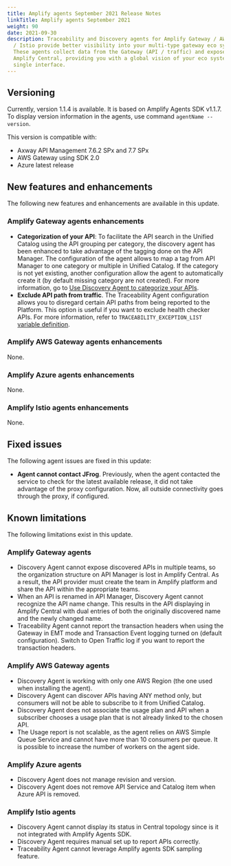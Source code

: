 ```yaml
---
title: Amplify agents September 2021 Release Notes
linkTitle: Amplify agents September 2021
weight: 90
date: 2021-09-30
description: Traceability and Discovery agents for Amplify Gateway / AWS / Azure
  / Istio provide better visibility into your multi-type gateway eco system.
  These agents collect data from the Gateway (API / traffic) and expose it in
  Amplify Central, providing you with a global vision of your eco system from a
  single interface.
---
```


## Versioning

Currently, version 1.1.4 is available. It is based on Amplify Agents SDK v1.1.7.
To display version information in the agents, use command `agentName --version`.

This version is compatible with:

* Axway API Management 7.6.2 SPx and 7.7 SPx
* AWS Gateway using SDK 2.0
* Azure latest release

## New features and enhancements

The following new features and enhancements are available in this update.

### Amplify Gateway agents enhancements

* **Categorization of your API**: To facilitate the API search in the Unified Catalog using the API grouping per category, the discovery agent has been enhanced to take advantage of the tagging done on the API Manager. The configuration of the agent allows to map a tag from API Manager to one category or multiple in Unified Catalog. If the category is not yet existing, another configuration allow the agent to automatically create it (by default missing category are not created). For more information, go to [Use Discovery Agent to categorize your APIs](/docs/connect_manage_environ/connected_agent_common_reference/category_mapping).
* **Exclude API path from traffic**. The Traceability Agent configuration allows you to disregard certain API paths from being reported to the Platform. This option is useful if you want to exclude health checker APIs. For more information, refer to `TRACEABILITY_EXCEPTION_LIST` [variable definition](/docs/connect_manage_environ/connect_api_manager/agent-variables).

### Amplify AWS Gateway agents enhancements

None.

### Amplify Azure agents enhancements

None.

### Amplify Istio agents enhancements

None.

## Fixed issues

The following agent issues are fixed in this update:

* **Agent cannot contact JFrog**. Previously, when the agent contacted the service to check for the latest available release, it did not take advantage of the proxy configuration. Now, all outside connectivity goes through the proxy, if configured.

## Known limitations

The following limitations exist in this update.

### Amplify Gateway agents

* Discovery Agent cannot expose discovered APIs in multiple teams, so the organization structure on API Manager is lost in Amplify Central. As a result, the API provider must create the team in Amplify platform and share the API within the appropriate teams.
* When an API is renamed in API Manager, Discovery Agent cannot recognize the API name change. This results in the API displaying in Amplify Central with dual entries of both the originally discovered name and the newly changed name.
* Traceability Agent cannot report the transaction headers when using the Gateway in EMT mode and Transaction Event logging turned on (default configuration). Switch to Open Traffic log if you want to report the transaction headers.

### Amplify AWS Gateway agents

* Discovery Agent is working with only one AWS Region (the one used when installing the agent).
* Discovery Agent can discover APIs having ANY method only, but consumers will not be able to subscribe to it from Unified Catalog.
* Discovery Agent does not associate the usage plan and API when a subscriber chooses a usage plan that is not already linked to the chosen API.
* The Usage report is not scalable, as the agent relies on AWS Simple Queue Service and cannot have more than 10 consumers per queue. It is possible to increase the number of workers on the agent side.

### Amplify Azure agents

* Discovery Agent does not manage revision and version.
* Discovery Agent does not remove API Service and Catalog item when Azure API is removed.

### Amplify Istio agents

* Discovery Agent cannot display its status in Central topology since is it not integrated with Amplify Agents SDK.
* Discovery Agent requires manual set up to report APIs correctly.
* Traceability Agent cannot leverage Amplify agents SDK sampling feature.
